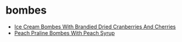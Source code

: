 # bombes

 * [Ice Cream Bombes With Brandied Dried Cranberries And Cherries](../../index/i/ice-cream-bombes-with-brandied-dried-cranberries-and-cherries-13611.json)
 * [Peach Praline Bombes With Peach Syrup](../../index/p/peach-praline-bombes-with-peach-syrup-107039.json)
